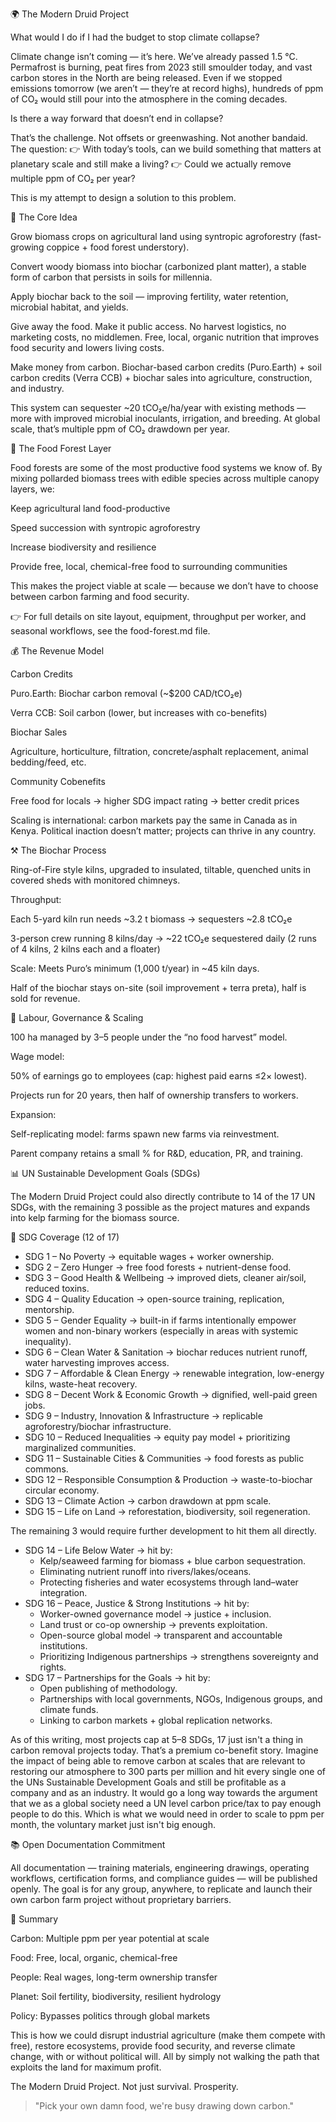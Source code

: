🌍 The Modern Druid Project

What would I do if I had the budget to stop climate collapse?

Climate change isn’t coming — it’s here. We’ve already passed 1.5 °C. Permafrost is burning, peat fires from 2023 still smoulder today, and vast carbon stores in the North are being released. Even if we stopped emissions tomorrow (we aren’t — they’re at record highs), hundreds of ppm of CO₂ would still pour into the atmosphere in the coming decades.

Is there a way forward that doesn’t end in collapse?

That’s the challenge. Not offsets or greenwashing. Not another bandaid. The question:
👉 With today’s tools, can we build something that matters at planetary scale and still make a living?
👉 Could we actually remove multiple ppm of CO₂ per year?

This is my attempt to design a solution to this problem.

🌱 The Core Idea

Grow biomass crops on agricultural land using syntropic agroforestry (fast-growing coppice + food forest understory).

Convert woody biomass into biochar (carbonized plant matter), a stable form of carbon that persists in soils for millennia.

Apply biochar back to the soil — improving fertility, water retention, microbial habitat, and yields.

Give away the food. Make it public access. No harvest logistics, no marketing costs, no middlemen. Free, local, organic nutrition that improves food security and lowers living costs.

Make money from carbon. Biochar-based carbon credits (Puro.Earth) + soil carbon credits (Verra CCB) + biochar sales into agriculture, construction, and industry.

This system can sequester ~20 tCO₂e/ha/year with existing methods — more with improved microbial inoculants, irrigation, and breeding. At global scale, that’s multiple ppm of CO₂ drawdown per year.

🍎 The Food Forest Layer

Food forests are some of the most productive food systems we know of. By mixing pollarded biomass trees with edible species across multiple canopy layers, we:

Keep agricultural land food-productive

Speed succession with syntropic agroforestry

Increase biodiversity and resilience

Provide free, local, chemical-free food to surrounding communities

This makes the project viable at scale — because we don’t have to choose between carbon farming and food security.

👉 For full details on site layout, equipment, throughput per worker, and seasonal workflows, see the food-forest.md file.

💰 The Revenue Model

Carbon Credits

Puro.Earth: Biochar carbon removal (~$200 CAD/tCO₂e)

Verra CCB: Soil carbon (lower, but increases with co-benefits)

Biochar Sales

Agriculture, horticulture, filtration, concrete/asphalt replacement, animal bedding/feed, etc.

Community Cobenefits

Free food for locals → higher SDG impact rating → better credit prices

Scaling is international: carbon markets pay the same in Canada as in Kenya. Political inaction doesn’t matter; projects can thrive in any country.

⚒️ The Biochar Process

Ring-of-Fire style kilns, upgraded to insulated, tiltable, quenched units in covered sheds with monitored chimneys.

Throughput:

Each 5-yard kiln run needs ~3.2 t biomass → sequesters ~2.8 tCO₂e

3-person crew running 8 kilns/day → ~22 tCO₂e sequestered daily (2 runs of 4 kilns, 2 kilns each and a floater)

Scale: Meets Puro’s minimum (1,000 t/year) in ~45 kiln days.

Half of the biochar stays on-site (soil improvement + terra preta), half is sold for revenue.

👥 Labour, Governance & Scaling

100 ha managed by 3–5 people under the “no food harvest” model.

Wage model:

50% of earnings go to employees (cap: highest paid earns ≤2× lowest).

Projects run for 20 years, then half of ownership transfers to workers.

Expansion:

Self-replicating model: farms spawn new farms via reinvestment.

Parent company retains a small % for R&D, education, PR, and training.

📊 UN Sustainable Development Goals (SDGs)

The Modern Druid Project could also directly contribute to 14 of the 17 UN SDGs, with the remaining 3 possible as the project matures and expands into kelp farming for the biomass source.

🧭 SDG Coverage (12 of 17)
- SDG 1 – No Poverty → equitable wages + worker ownership.
- SDG 2 – Zero Hunger → free food forests + nutrient-dense food.
- SDG 3 – Good Health & Wellbeing → improved diets, cleaner air/soil, reduced toxins.
- SDG 4 – Quality Education → open-source training, replication, mentorship.
- SDG 5 – Gender Equality → built-in if farms intentionally empower women and non-binary workers (especially in areas with systemic inequality).
- SDG 6 – Clean Water & Sanitation → biochar reduces nutrient runoff, water harvesting improves access.
- SDG 7 – Affordable & Clean Energy → renewable integration, low-energy kilns, waste-heat recovery.
- SDG 8 – Decent Work & Economic Growth → dignified, well-paid green jobs.
- SDG 9 – Industry, Innovation & Infrastructure → replicable agroforestry/biochar infrastructure.
- SDG 10 – Reduced Inequalities → equity pay model + prioritizing marginalized communities.
- SDG 11 – Sustainable Cities & Communities → food forests as public commons.
- SDG 12 – Responsible Consumption & Production → waste-to-biochar circular economy.
- SDG 13 – Climate Action → carbon drawdown at ppm scale.
- SDG 15 – Life on Land → reforestation, biodiversity, soil regeneration.

The remaining 3 would require further development to hit them all directly.

- SDG 14 – Life Below Water → hit by:
  - Kelp/seaweed farming for biomass + blue carbon sequestration.
  - Eliminating nutrient runoff into rivers/lakes/oceans.
  - Protecting fisheries and water ecosystems through land–water integration.
- SDG 16 – Peace, Justice & Strong Institutions → hit by:
  - Worker-owned governance model → justice + inclusion.
  - Land trust or co-op ownership → prevents exploitation.
  - Open-source global model → transparent and accountable institutions.
  - Prioritizing Indigenous partnerships → strengthens sovereignty and rights.
- SDG 17 – Partnerships for the Goals → hit by:
  - Open publishing of methodology.
  - Partnerships with local governments, NGOs, Indigenous groups, and climate funds.
  - Linking to carbon markets + global replication networks.

As of this writing, most projects cap at 5–8 SDGs, 17 just isn't a thing in carbon removal projects today. That’s a premium co-benefit story. Imagine the impact of being able to remove carbon at scales that are relevant to restoring our atmosphere to 300 parts per million and hit every single one of the UNs Sustainable Development Goals and still be profitable as a company and as an industry. It would go a long way towards the argument that we as a global society need a UN level carbon price/tax to pay enough people to do this. Which is what we would need in order to scale to ppm per month, the voluntary market just isn't big enough.

📚 Open Documentation Commitment

All documentation — training materials, engineering drawings, operating workflows, certification forms, and compliance guides — will be published openly. The goal is for any group, anywhere, to replicate and launch their own carbon farm project without proprietary barriers.

🚀 Summary

Carbon: Multiple ppm per year potential at scale

Food: Free, local, organic, chemical-free

People: Real wages, long-term ownership transfer

Planet: Soil fertility, biodiversity, resilient hydrology

Policy: Bypasses politics through global markets

This is how we could disrupt industrial agriculture (make them compete with free), restore ecosystems, provide food security, and reverse climate change, with or without political will. All by simply not walking the path that exploits the land for maximum profit.

The Modern Druid Project.
Not just survival. Prosperity.

> "Pick your own damn food, we're busy drawing down carbon."